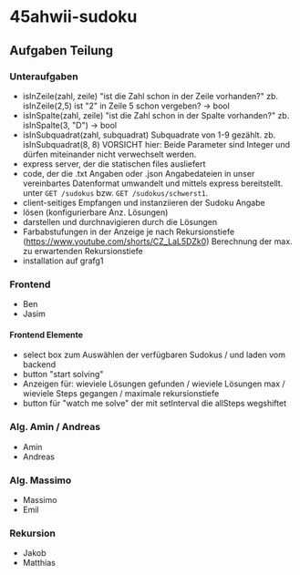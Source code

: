 # 45ahwii-sudoku

## Aufgaben Teilung

### Unteraufgaben

- isInZeile(zahl, zeile) "ist die Zahl schon in der Zeile vorhanden?"
  zb. isInZeile(2,5) ist "2" in Zeile 5 schon vergeben? -> bool
- isInSpalte(zahl, zeile) "ist die Zahl schon in der Spalte vorhanden?" zb. isInSpalte(3, "D") -> bool
- isInSubquadrat(zahl, subquadrat) Subquadrate von 1-9 gezählt. zb. isInSubquadrat(8, 8) VORSICHT hier: Beide Parameter sind Integer und dürfen miteinander nicht verwechselt werden.
- express server, der die statischen files ausliefert
- code, der die .txt Angaben oder .json Angabedateien in unser vereinbartes Datenformat umwandelt und mittels express bereitstellt. unter `GET /sudokus` bzw. `GET /sudokus/schwerst1`.
- client-seitiges Empfangen und instanziieren der Sudoku Angabe
- lösen (konfigurierbare Anz. Lösungen)
- darstellen und durchnavigieren durch die Lösungen
- Farbabstufungen in der Anzeige je nach Rekursionstiefe (<https://www.youtube.com/shorts/CZ_LaL5DZk0>) Berechnung der max. zu erwartenden Rekursionstiefe
- installation auf grafg1

### Frontend

- Ben
- Jasim

#### Frontend Elemente

- select box zum Auswählen der verfügbaren Sudokus / und laden vom backend
- button "start solving"
- Anzeigen für: wieviele Lösungen gefunden / wieviele Lösungen max / wieviele Steps gegangen / maximale rekursionstiefe
- button für "watch me solve" der mit setInterval die allSteps wegshiftet

### Alg. Amin / Andreas

- Amin
- Andreas

### Alg. Massimo

- Massimo
- Emil

### Rekursion

- Jakob
- Matthias

